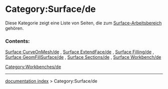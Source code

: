 # Category:Surface/de
Diese Kategorie zeigt eine Liste von Seiten, die zum [Surface-Arbeitsbereich](Surface_Workbench/de.md) gehören.

### Contents:

[Surface CurveOnMesh/de](Surface_CurveOnMesh/de.md) , [Surface ExtendFace/de](Surface_ExtendFace/de.md) , [Surface Filling/de](Surface_Filling/de.md) , [Surface GeomFillSurface/de](Surface_GeomFillSurface/de.md) , [Surface Sections/de](Surface_Sections/de.md) , [Surface Workbench/de](Surface_Workbench/de.md)

[Category:Workbenches/de](Category:Workbenches/de.md)

---
[documentation index](../README.md) > Category:Surface/de

